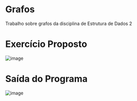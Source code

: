 # Grafos
Trabalho sobre grafos da disciplina de Estrutura de Dados 2

# Exercício Proposto
![image](https://github.com/user-attachments/assets/1005a5fe-364f-476e-a5ba-5b5e7adc3017)

# Saída do Programa
![image](https://github.com/user-attachments/assets/942c9491-36c6-4125-9054-d9b624fe8f73)



